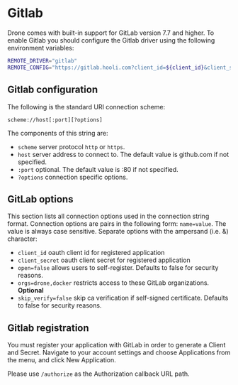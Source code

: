 # Gitlab

Drone comes with built-in support for GitLab version 7.7 and higher. To enable Gitlab you should configure the Gitlab driver using the following environment variables:

```bash
REMOTE_DRIVER="gitlab"
REMOTE_CONFIG="https://gitlab.hooli.com?client_id=${client_id}&client_secret=${client_secret}"
```

## Gitlab configuration

The following is the standard URI connection scheme:

```
scheme://host[:port][?options]
```

The components of this string are:

* `scheme` server protocol `http` or `https`.
* `host` server address to connect to. The default value is github.com if not specified.
* `:port` optional. The default value is :80 if not specified.
* `?options` connection specific options.

## GitLab options

This section lists all connection options used in the connection string format. Connection options are pairs in the following form: `name=value`. The value is always case sensitive. Separate options with the ampersand (i.e. &) character:

* `client_id` oauth client id for registered application
* `client_secret` oauth client secret for registered application
* `open=false` allows users to self-register. Defaults to false for security reasons.
* `orgs=drone,docker` restricts access to these GitLab organizations. **Optional**
* `skip_verify=false` skip ca verification if self-signed certificate. Defaults to false for security reasons.

## Gitlab registration

You must register your application with GitLab in order to generate a Client and Secret. Navigate to your account settings and choose Applications from the menu, and click New Application.

Please use `/authorize` as the Authorization callback URL path.

